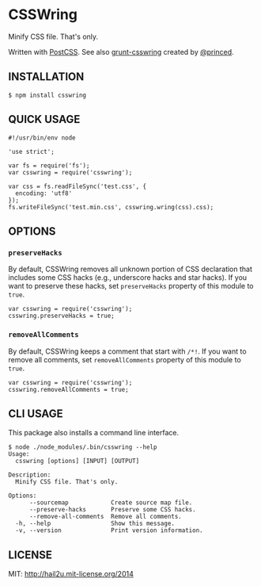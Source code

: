 CSSWring
========

Minify CSS file. That's only.

Written with [PostCSS][1]. See also [grunt-csswring][2] created by [@princed][3].


INSTALLATION
------------

    $ npm install csswring


QUICK USAGE
-----------

    #!/usr/bin/env node
    
    'use strict';
    
    var fs = require('fs');
    var csswring = require('csswring');
    
    var css = fs.readFileSync('test.css', {
      encoding: 'utf8'
    });
    fs.writeFileSync('test.min.css', csswring.wring(css).css);


OPTIONS
-------

### `preserveHacks`

By default, CSSWring removes all unknown portion of CSS declaration that
includes some CSS hacks (e.g., underscore hacks and star hacks). If you want to
preserve these hacks, set `preserveHacks` property of this module to `true`.

    var csswring = require('csswring');
    csswring.preserveHacks = true;


### `removeAllComments`

By default, CSSWring keeps a comment that start with `/*!`. If you want to
remove all comments, set `removeAllComments` property of this module to `true`.

    var csswring = require('csswring');
    csswring.removeAllComments = true;


CLI USAGE
---------

This package also installs a command line interface.

    $ node ./node_modules/.bin/csswring --help
    Usage:
      csswring [options] [INPUT] [OUTPUT]
    
    Description:
      Minify CSS file. That's only.
    
    Options:
          --sourcemap            Create source map file.
          --preserve-hacks       Preserve some CSS hacks.
          --remove-all-comments  Remove all comments.
      -h, --help                 Show this message.
      -v, --version              Print version information.


LICENSE
-------

MIT: http://hail2u.mit-license.org/2014


[1]: https://github.com/ai/postcss
[2]: https://github.com/princed/grunt-csswring
[3]: https://github.com/princed
